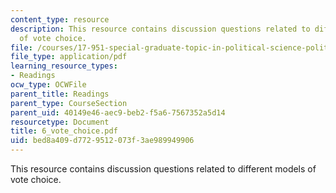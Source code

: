 ```yaml
---
content_type: resource
description: This resource contains discussion questions related to different models
  of vote choice.
file: /courses/17-951-special-graduate-topic-in-political-science-political-behavior-fall-2005/bed8a409d7729512073f3ae989949906_6_vote_choice.pdf
file_type: application/pdf
learning_resource_types:
- Readings
ocw_type: OCWFile
parent_title: Readings
parent_type: CourseSection
parent_uid: 40149e46-aec9-beb2-f5a6-7567352a5d14
resourcetype: Document
title: 6_vote_choice.pdf
uid: bed8a409-d772-9512-073f-3ae989949906
---
```

This resource contains discussion questions related to different models of vote choice.

